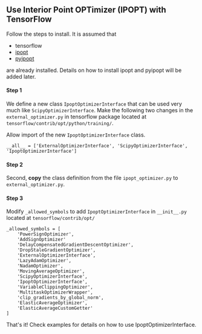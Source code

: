 ## Use Interior Point OPTimizer (IPOPT) with TensorFlow


Follow the steps to install. It is assumed that
* tensorflow
* [ipopt](https://www.coin-or.org/Ipopt/)
* [pyipopt](https://github.com/xuy/pyipopt)

are already installed. Details on how to install ipopt and pyipopt will be added later.

#### Step 1
We define a new class `IpoptOptimizerInterface` that can be used very much like `ScipyOptimizerInterface`. Make the following two changes in the `external_optimizer.py` in tensorflow package located at `tensorflow/contrib/opt/python/training/`.  

Allow import of the new `IpoptOptimizerInterface` class.
```
__all__ = ['ExternalOptimizerInterface', 'ScipyOptimizerInterface', 'IpoptOptimizerInterface']
```

#### Step 2
Second, **copy** the class definition from the file `ipopt_optimizer.py` to `external_optimizer.py`.

#### Step 3
Modify `_allowed_symbols` to add `IpoptOptimizerInterface` in `__init__.py` located at `tensorflow/contrib/opt/`

```
_allowed_symbols = [
    'PowerSignOptimizer',
    'AddSignOptimizer'
    'DelayCompensatedGradientDescentOptimizer',
    'DropStaleGradientOptimizer',
    'ExternalOptimizerInterface',
    'LazyAdamOptimizer',
    'NadamOptimizer',
    'MovingAverageOptimizer',
    'ScipyOptimizerInterface',
    'IpoptOptimizerInterface',
    'VariableClippingOptimizer',
    'MultitaskOptimizerWrapper',
    'clip_gradients_by_global_norm',
    'ElasticAverageOptimizer',
    'ElasticAverageCustomGetter'
]
```

That's it! Check examples for details on how to use IpoptOptimizerInterface.